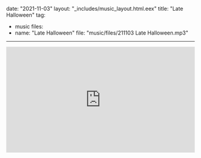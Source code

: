 date: "2021-11-03"
layout: "_includes/music_layout.html.eex"
title: "Late Halloween"
tag:
  - music
files:
  - name: "Late Halloween"
    file: "music/files/211103 Late Halloween.mp3"
---
<div class="mt-4" style="position:relative;padding-top:56.25%;">
  <iframe style="position:absolute;top:0;left:0;width:100%;height:100%;" src="https://www.youtube.com/embed/mISoTj5vz_w" title="YouTube video player" frameborder="0" allow="accelerometer; autoplay; clipboard-write; encrypted-media; gyroscope; picture-in-picture" allowfullscreen></iframe>
</div>
